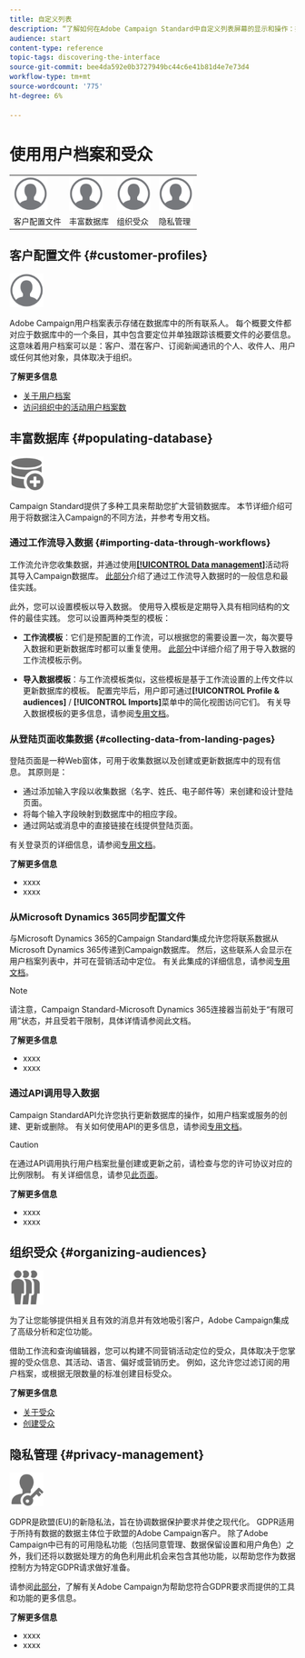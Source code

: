 ```yaml
---
title: 自定义列表
description: “了解如何在Adobe Campaign Standard中自定义列表屏幕的显示和操作：排序、筛选、删除或复制元素。 列表屏幕会显示一个或多个给定资源的元素。”
audience: start
content-type: reference
topic-tags: discovering-the-interface
source-git-commit: bee4da592e0b3727949bc44c6e41b81d4e7e73d4
workflow-type: tm+mt
source-wordcount: '775'
ht-degree: 6%

---
```



# 使用用户档案和受众

<table>
<tr>
    <td valign="top">
        <a href="../../start/using/work-with-audiences.md"><img width="60px" alt="条件" src="assets/icon_profile.svg"/></a>
    </td>
    <td valign="top">
        <a href="../../api/using/creating-a-service.md"><img width="60px" alt="条件" src="assets/icon_profile.svg"/></a>
    </td>
    <td valign="top">
        <a href="../../api/using/interacting-with-custom-resources.md"><img width="60px" alt="条件" src="assets/icon_profile.svg"/></a>
    </td>
    <td valign="top">
        <a href="../../api/using/interacting-with-marketing-history.md"><img width="60px" alt="条件" src="assets/icon_profile.svg"/></a>
    </td>
</tr>
<tr>
<td>客户配置文件</td>
<td>丰富数据库</td>
<td>组织受众</td>
<td>隐私管理</td>
</tr>
</table>

## 客户配置文件 {#customer-profiles}

<img width="60px" alt="条件" src="assets/icon_profile.svg"/>

Adobe Campaign用户档案表示存储在数据库中的所有联系人。 每个概要文件都对应于数据库中的一个条目，其中包含要定位并单独跟踪该概要文件的必要信息。 这意味着用户档案可以是：客户、潜在客户、订阅新闻通讯的个人、收件人、用户或任何其他对象，具体取决于组织。

**了解更多信息**

* [关于用户档案](../../audiences/using/about-profiles.md)
* [访问组织中的活动用户档案数](../../audiences/using/active-profiles.md)

## 丰富数据库 {#populating-database}

<img width="60px" alt="条件" src="assets/icon_populate.svg"/>

Campaign Standard提供了多种工具来帮助您扩大营销数据库。 本节详细介绍可用于将数据注入Campaign的不同方法，并参考专用文档。

### 通过工作流导入数据 {#importing-data-through-workflows}

工作流允许您收集数据，并通过使用[**[!UICONTROL Data management]**](../../automating/using/about-data-management-activities.md)活动将其导入Campaign数据库。 [此部分](../../automating/using/about-data-import-and-export.md)介绍了通过工作流导入数据时的一般信息和最佳实践。

此外，您可以设置模板以导入数据。 使用导入模板是定期导入具有相同结构的文件的最佳实践。 您可以设置两种类型的模板：

* **工作流模板**：它们是预配置的工作流，可以根据您的需要设置一次，每次要导入数据和更新数据库时都可以重复使用。 [此部分](../../automating/using/creating-import-workflow-templates.md)中详细介绍了用于导入数据的工作流模板示例。

* **导入数据模板**：与工作流模板类似，这些模板是基于工作流设置的上传文件以更新数据库的模板。 配置完毕后，用户即可通过&#x200B;**[!UICONTROL Profile & audiences]** / **[!UICONTROL Imports]**&#x200B;菜单中的简化视图访问它们。 有关导入数据模板的更多信息，请参阅[专用文档](../../automating/using/importing-data-with-import-templates.md)。

### 从登陆页面收集数据 {#collecting-data-from-landing-pages}

登陆页面是一种Web窗体，可用于收集数据以及创建或更新数据库中的现有信息。 其原则是：

* 通过添加输入字段以收集数据（名字、姓氏、电子邮件等）来创建和设计登陆页面。
* 将每个输入字段映射到数据库中的相应字段。
* 通过网站或消息中的直接链接在线提供登陆页面。

有关登录页的详细信息，请参阅[专用文档](../../channels/using/getting-started-with-landing-pages.md)。

**了解更多信息**

* xxxx
* xxxx

### 从Microsoft Dynamics 365同步配置文件

与Microsoft Dynamics 365的Campaign Standard集成允许您将联系数据从Microsoft Dynamics 365传递到Campaign数据库。
然后，这些联系人会显示在用户档案列表中，并可在营销活动中定位。 有关此集成的详细信息，请参阅[专用文档](../../integrating/using/d365-acs-get-started.md)。

>[!NOTE]
>
>请注意，Campaign Standard-Microsoft Dynamics 365连接器当前处于“有限可用”状态，并且受若干限制，具体详情请参阅此文档。

**了解更多信息**

* xxxx
* xxxx

### 通过API调用导入数据

Campaign StandardAPI允许您执行更新数据库的操作，如用户档案或服务的创建、更新或删除。 有关如何使用API的更多信息，请参阅[专用文档](../../api/using/get-started-apis.md)。

>[!CAUTION]
>
>在通过API调用执行用户档案批量创建或更新之前，请检查与您的许可协议对应的比例限制。 有关详细信息，请参见[此页面](https://helpx.adobe.com/cn/legal/product-descriptions/campaign-standard.html#ITInfrastructureResourcesbyActiveProfilesTiers)。

**了解更多信息**

* xxxx
* xxxx

## 组织受众 {#organizing-audiences}

<img width="60px" alt="条件" src="assets/icon_audience.svg"/>

为了让您能够提供相关且有效的消息并有效地吸引客户，Adobe Campaign集成了高级分析和定位功能。

借助工作流和查询编辑器，您可以构建不同营销活动定位的受众，具体取决于您掌握的受众信息、其活动、语言、偏好或营销历史。 例如，这允许您过滤订阅的用户档案，或根据无限数量的标准创建目标受众。

**了解更多信息**

* [关于受众](../../audiences/using/about-audiences.md)
* [创建受众](../../audiences/using/creating-audiences.md)

## 隐私管理 {#privacy-management}

<img width="60px" alt="条件" src="assets/icon_privacy.svg"/>

GDPR是欧盟(EU)的新隐私法，旨在协调数据保护要求并使之现代化。 GDPR适用于所持有数据的数据主体位于欧盟的Adobe Campaign客户。 除了Adobe Campaign中已有的可用隐私功能（包括同意管理、数据保留设置和用户角色）之外，我们还将以数据处理方的角色利用此机会来包含其他功能，以帮助您作为数据控制方为特定GDPR请求做好准备。

请参阅[此部分](../../start/using/privacy.md)，了解有关Adobe Campaign为帮助您符合GDPR要求而提供的工具和功能的更多信息。

**了解更多信息**

* xxxx
* xxxx